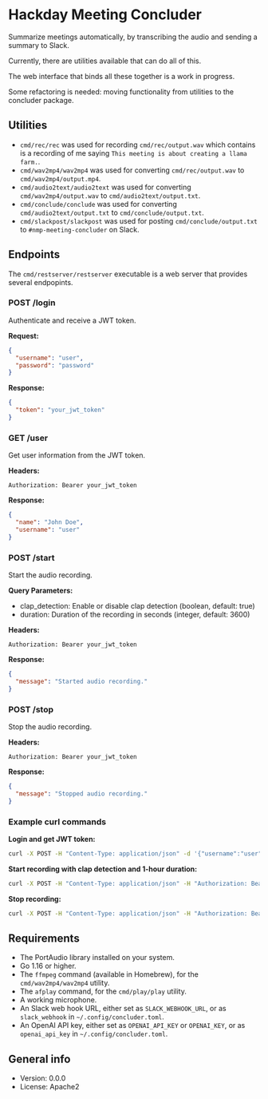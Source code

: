 # Hackday Meeting Concluder

Summarize meetings automatically, by transcribing the audio and sending a summary to Slack.

Currently, there are utilities available that can do all of this.

The web interface that binds all these together is a work in progress.

Some refactoring is needed: moving functionality from utilities to the concluder package.

## Utilities

* `cmd/rec/rec` was used for recording `cmd/rec/output.wav` which contains is a recording of me saying `This meeting is about creating a llama farm.`.
* `cmd/wav2mp4/wav2mp4` was used for converting `cmd/rec/output.wav` to `cmd/wav2mp4/output.mp4`.
* `cmd/audio2text/audio2text` was used for converting `cmd/wav2mp4/output.wav` to `cmd/audio2text/output.txt`.
* `cmd/conclude/conclude` was used for converting `cmd/audio2text/output.txt` to `cmd/conclude/output.txt`.
* `cmd/slackpost/slackpost` was used for posting `cmd/conclude/output.txt` to `#nmp-meeting-concluder` on Slack.

## Endpoints

The `cmd/restserver/restserver` executable is a web server that provides several endpopints.

### POST /login

Authenticate and receive a JWT token.

**Request:**

```json
{
  "username": "user",
  "password": "password"
}
```

**Response:**

```json
{
  "token": "your_jwt_token"
}
```

### GET /user

Get user information from the JWT token.

**Headers:**

```
Authorization: Bearer your_jwt_token
```

**Response:**

```json
{
  "name": "John Doe",
  "username": "user"
}
```

### POST /start

Start the audio recording.

**Query Parameters:**

* clap_detection: Enable or disable clap detection (boolean, default: true)
* duration: Duration of the recording in seconds (integer, default: 3600)

**Headers:**

```
Authorization: Bearer your_jwt_token
```

**Response:**

```json
{
  "message": "Started audio recording."
}
```

### POST /stop

Stop the audio recording.

**Headers:**

```
Authorization: Bearer your_jwt_token
```

**Response:**

```json
{
  "message": "Stopped audio recording."
}
```

### Example curl commands

**Login and get JWT token:**

```sh
curl -X POST -H "Content-Type: application/json" -d '{"username":"user","password":"password"}' http://localhost:3000/login
```

**Start recording with clap detection and 1-hour duration:**

```sh
curl -X POST -H "Content-Type: application/json" -H "Authorization: Bearer your_jwt_token" "http://localhost:3000/start?clap_detection=true&duration=3600"
```

**Stop recording:**

```sh
curl -X POST -H "Content-Type: application/json" -H "Authorization: Bearer your_jwt_token" http://localhost:3000/stop
```

## Requirements

* The PortAudio library installed on your system.
* Go 1.16 or higher.
* The `ffmpeg` command (available in Homebrew), for the `cmd/wav2mp4/wav2mp4` utility.
* The `afplay` command, for the `cmd/play/play` utility.
* A working microphone.
* An Slack web hook URL, either set as `SLACK_WEBHOOK_URL`, or as `slack_webhook` in `~/.config/concluder.toml`.
* An OpenAI API key, either set as `OPENAI_API_KEY` or `OPENAI_KEY`, or as `openai_api_key` in `~/.config/concluder.toml`.

## General info

* Version: 0.0.0
* License: Apache2
